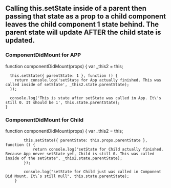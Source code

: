 ## Calling this.setState inside of a parent then passing that state as a prop to a child component leaves the child component 1 state behind. The parent state will update AFTER the child state is updated. 

### ComponentDidMount for APP

function componentDidMount(props) {
      var _this2 = this;

      this.setState({ parentState: 1 }, function () {
        return console.log('setState for App actually finished. This was called inside of setState', _this2.state.parentState);
      });

      console.log('This is state after setState was called in App. It\'s still 0. It should be 1', this.state.parentState);
    }

### ComponentDidMount for Child

function componentDidMount(props) {
            var _this2 = this;

            this.setState({ parentState: this.props.parentState }, function () {
                return console.log("setState for Child actually finished. Because App never setState yet, Child is still 0. This was called inside of the setState", _this2.state.parentState);
            });

            console.log("setState for Child just was called in Component Did Mount. It\`s still null", this.state.parentState);
        }